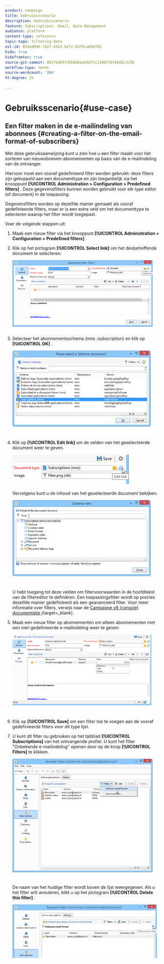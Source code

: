 ```yaml
---
product: campaign
title: Gebruiksscenario
description: Gebruiksscenario
feature: Subscriptions, Email, Data Management
audience: platform
content-type: reference
topic-tags: filtering-data
exl-id: 85ded096-7d27-41b3-8ef2-93f5ca8def82
hide: true
hidefromtoc: true
source-git-commit: 8817b485fd5b6d6aeb9d71c1106f16fbb6bc3c5b
workflow-type: tm+mt
source-wordcount: '264'
ht-degree: 2%

---
```


# Gebruiksscenario{#use-case}



## Een filter maken in de e-mailindeling van abonnees {#creating-a-filter-on-the-email-format-of-subscribers}

Met deze gebruiksaanwijzing kunt u zien hoe u een filter maakt voor het sorteren van nieuwsbrieven-abonnementen op basis van de e-mailindeling van de ontvanger.

Hiervoor moet een vooraf gedefinieerd filter worden gebruikt: deze filters zijn gekoppeld aan een documenttype en zijn toegankelijk via het knooppunt **[!UICONTROL Administration > Configuration > Predefined filters]** . Deze gegevensfilters kunnen worden gebruikt voor elk type editor (of document) in de toepassing.

Gegevensfilters worden op dezelfde manier gemaakt als vooraf gedefinieerde filters, maar er is een extra veld om het documenttype te selecteren waarop het filter wordt toegepast.

Voer de volgende stappen uit:

1. Maak een nieuw filter via het knooppunt **[!UICONTROL Administration > Configuration > Predefined filters]** .
1. Klik op het pictogram **[!UICONTROL Select link]** om het desbetreffende document te selecteren:

   ![](assets/s_ncs_user_filter_choose_schema.png)

1. Selecteer het abonnementsschema (nms :subscription) en klik op **[!UICONTROL OK]** .

   ![](assets/s_ncs_user_filter_select_schema.png)

1. Klik op **[!UICONTROL Edit link]** om de velden van het geselecteerde document weer te geven.

   ![](assets/s_ncs_user_filter_edit_schema.png)

   Vervolgens kunt u de inhoud van het geselecteerde document bekijken:

   ![](assets/s_ncs_user_filter_view_schema.png)

   U hebt toegang tot deze velden om filtervoorwaarden in de hoofdtekst van de filtereditor te definiëren. Een toepassingsfilter wordt op precies dezelfde manier gedefinieerd als een geavanceerd filter. Voor meer informatie over filters, verwijs naar de [ Campagne v8 (console) documentatie ](https://experienceleague.adobe.com/en/docs/campaign/campaign-v8/audience/create-filters){target=_blank}.


1. Maak een nieuw filter op abonnementen om alleen abonnementen met een niet-gedefinieerde e-mailindeling weer te geven:

   ![](assets/s_ncs_user_filter_parameters.png)

1. Klik op **[!UICONTROL Save]** om een filter toe te voegen aan de vooraf gedefinieerde filters voor dit type lijst.
1. U kunt dit filter nu gebruiken op het tabblad **[!UICONTROL Subscriptions]** van het ontvangende profiel. U kunt het filter &quot;Onbekende e-mailindeling&quot; openen door op de knop **[!UICONTROL Filters]** te klikken.

   ![](assets/s_ncs_user_filter_on_events.png)

   De naam van het huidige filter wordt boven de lijst weergegeven. Als u het filter wilt annuleren, klikt u op het pictogram **[!UICONTROL Delete this filter]** .

   ![](assets/s_ncs_user_filter_on_subscriptions.png)

